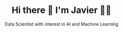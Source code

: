<h1 align='center'>
  Hi there 👋 I'm Javier 👨‍💻
</h1>

<p align='center'>
  Data Scientist with interest in AI and Machine Learning
</p>
